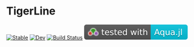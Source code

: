 # TigerLine

[![Stable](https://img.shields.io/badge/docs-stable-blue.svg)](https://JuliaGeo.github.io/TigerLine.jl/stable/)
[![Dev](https://img.shields.io/badge/docs-dev-blue.svg)](https://JuliaGeo.github.io/TigerLine.jl/dev/)
[![Build Status](https://github.com/JuliaGeo/TigerLine.jl/actions/workflows/CI.yml/badge.svg?branch=main)](https://github.com/JuliaGeo/TigerLine.jl/actions/workflows/CI.yml?query=branch%3Amain)
[![Aqua](https://raw.githubusercontent.com/JuliaTesting/Aqua.jl/master/badge.svg)](https://github.com/JuliaTesting/Aqua.jl)
